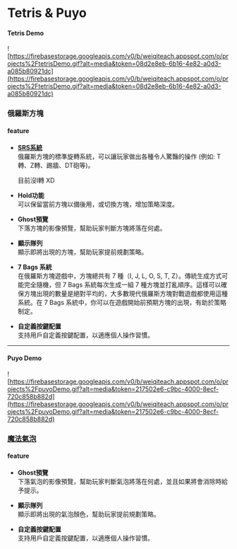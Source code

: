 Tetris & Puyo
==


#### Tetris Demo

![https://firebasestorage.googleapis.com/v0/b/weiqiteach.appspot.com/o/projects%2FtetrisDemo.gif?alt=media&token=08d2e8eb-6b16-4e82-a0d3-a085b80921dc](https://firebasestorage.googleapis.com/v0/b/weiqiteach.appspot.com/o/projects%2FtetrisDemo.gif?alt=media&token=08d2e8eb-6b16-4e82-a0d3-a085b80921dc)


### 俄羅斯方塊

#### feature

- **[SRS系統](https://tetris.huijiwiki.com/wiki/%E8%B6%85%E7%BA%A7%E6%97%8B%E8%BD%AC%E7%B3%BB%E7%BB%9F)**  
  俄羅斯方塊的標準旋轉系統，可以讓玩家做出各種令人驚豔的操作
  (例如: T轉、Z轉、踢牆、DT砲等)。

  目前沒I轉 XD

- **Hold功能**  
  可以保留當前方塊以備後用，或切換方塊，增加策略深度。

- **Ghost預覽**  
  下落方塊的影像預覽，幫助玩家判斷方塊將落在何處。

- **顯示隊列**  
  顯示即將出現的方塊，幫助玩家提前規劃策略。

- **7 Bags 系統**  
  在俄羅斯方塊遊戲中，方塊總共有 7 種（I, J, L, O, S, T, Z）。傳統生成方式可能完全隨機，但 7 Bags 系統每次生成一組 7 種方塊並打亂順序。這樣可以確保方塊出現的數量是絕對平均的，大多數現代俄羅斯方塊對戰遊戲都使用這種系統。在 7 Bags 系統中，你可以在遊戲開始前預期方塊的出現，有助於策略制定。

- **自定義按鍵配置**  
  支持用戶自定義按鍵配置，以適應個人操作習慣。

---

#### Puyo Demo

![https://firebasestorage.googleapis.com/v0/b/weiqiteach.appspot.com/o/projects%2FpuyoDemo.gif?alt=media&token=217502e6-c9bc-4000-8ecf-720c858b882d](https://firebasestorage.googleapis.com/v0/b/weiqiteach.appspot.com/o/projects%2FpuyoDemo.gif?alt=media&token=217502e6-c9bc-4000-8ecf-720c858b882d)

### [魔法氣泡](https://zh.wikipedia.org/zh-tw/%E9%AD%94%E6%B3%95%E6%B0%A3%E6%B3%A1%E7%B3%BB%E5%88%97)

#### feature
- **Ghost預覽**  
  下落氣泡的影像預覽，幫助玩家判斷氣泡將落在何處，並且如果將會消除時給予提示。

- **顯示隊列**  
  顯示即將出現的氣泡顏色，幫助玩家提前規劃策略。

- **自定義按鍵配置**  
  支持用戶自定義按鍵配置，以適應個人操作習慣。